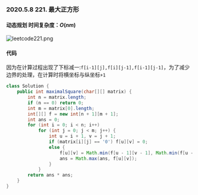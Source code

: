 ### 2020.5.8 221. 最大正方形

#### 动态规划 时间复杂度：$O(nm)$

![leetcode221.png](https://cdn.acwing.com/media/article/image/2020/05/08/13021_4f46573090-leetcode221.png)  

#### 代码

因为在计算过程出现了下标减一:`f[i-1][j],f[i][j-1],f[i-1][j-1]`，为了减少边界的处理，在计算时将横坐标与纵坐标`+1`

```java
class Solution {
    public int maximalSquare(char[][] matrix) {
        int n = matrix.length;
        if (n == 0) return 0;
        int m = matrix[0].length;
        int[][] f = new int[n + 1][m + 1];
        int ans = 0;
        for (int i = 0; i < n; i++)
            for (int j = 0; j < m; j++) {
                int u = i + 1, v = j + 1;
                if (matrix[i][j] == '0') f[u][v] = 0;
                else {
                    f[u][v] = Math.min(f[u - 1][v - 1], Math.min(f[u - 1][v], f[u][v - 1])) + 1;
                    ans = Math.max(ans, f[u][v]);
                }
            }
        return ans * ans;
    }
}
```